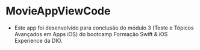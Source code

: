 # MovieAppViewCode

* Este app foi desenvolvido para conclusão do módulo 3 (Teste e Tópicos Avançados em Apps iOS) do bootcamp Formação Swift & iOS Experience da DIO.
